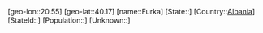 ﻿---
location: [40.17,20.55]
type: City
tags:
- geo/City


SpocWebEntityId: 30308
isDeleted: false
confidential: public

---
[geo-lon::20.55]
[geo-lat::40.17]
[name::Furka]
[State::]
[Country::[Albania](geo/Continent/Europe/Albania.md)]
[StateId::]
[Population::]
[Unknown::]

